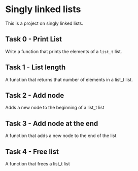 # Singly linked lists
This is a project on singly linked lists. 

## Task 0 - Print List
Write a function that prints the elements of a ```list_t``` list.

## Task 1 - List length
A function that returns that number of elements in a list_t list.

## Task 2 - Add node
Adds a new node to the beginning of a list_t list

## Task 3 - Add node at the end
A function that adds a new node to the end of the list

## Task 4 - Free list
A function that frees a list_t list

